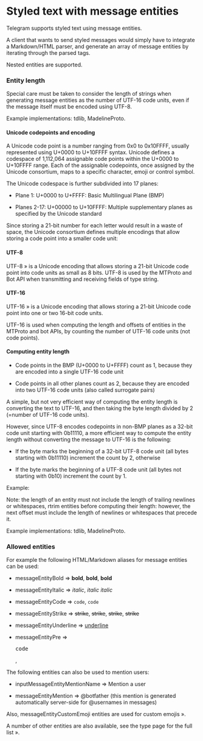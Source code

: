 # Styled text with message entities

Telegram supports styled text using message entities.

A client that wants to send styled messages would simply have to integrate a Markdown/HTML parser, and generate an array of message entities by iterating through the parsed tags.

Nested entities are supported.

### Entity length

Special care must be taken to consider the length of strings when generating message entities as the number of UTF-16 code units, even if the message itself must be encoded using UTF-8.

Example implementations: tdlib, MadelineProto.

#### Unicode codepoints and encoding

A Unicode code point is a number ranging from 0x0 to 0x10FFFF, usually represented using U+0000 to U+10FFFF syntax.
Unicode defines a codespace of 1,112,064 assignable code points within the U+0000 to U+10FFFF range.
Each of the assignable codepoints, once assigned by the Unicode consortium, maps to a specific character, emoji or control symbol.

The Unicode codespace is further subdivided into 17 planes:

- Plane 1: U+0000 to U+FFFF: Basic Multilingual Plane (BMP)

- Planes 2-17: U+00000 to U+10FFFF: Multiple supplementary planes as specified by the Unicode standard

Since storing a 21-bit number for each letter would result in a waste of space, the Unicode consortium defines multiple encodings that allow storing a code point into a smaller code unit:

#### UTF-8

UTF-8 » is a Unicode encoding that allows storing a 21-bit Unicode code point into code units as small as 8 bits.
UTF-8 is used by the MTProto and Bot API when transmitting and receiving fields of type string.

#### UTF-16

UTF-16 » is a Unicode encoding that allows storing a 21-bit Unicode code point into one or two 16-bit code units.

UTF-16 is used when computing the length and offsets of entities in the MTProto and bot APIs, by counting the number of UTF-16 code units (not code points).

#### Computing entity length

- Code points in the BMP (U+0000 to U+FFFF) count as 1, because they are encoded into a single UTF-16 code unit

- Code points in all other planes count as 2, because they are encoded into two UTF-16 code units (also called surrogate pairs)

A simple, but not very efficient way of computing the entity length is converting the text to UTF-16, and then taking the byte length divided by 2 (=number of UTF-16 code units).

However, since UTF-8 encodes codepoints in non-BMP planes as a 32-bit code unit starting with 0b11110, a more efficient way to compute the entity length without converting the message to UTF-16 is the following:

- If the byte marks the beginning of a 32-bit UTF-8 code unit (all bytes starting with 0b11110) increment the count by 2, otherwise

- If the byte marks the beginning of a UTF-8 code unit (all bytes not starting with 0b10) increment the count by 1.

Example:

Note: the length of an entity must not include the length of trailing newlines or whitespaces, rtrim entities before computing their length: however, the next offset must include the length of newlines or whitespaces that precede it.

Example implementations: tdlib, MadelineProto.

### Allowed entities

For example the following HTML/Markdown aliases for message entities can be used:

- messageEntityBold => <b>bold</b>, <strong>bold</strong>, **bold**

- messageEntityItalic => <i>italic</i>, <em>italic</em> *italic*

- messageEntityCode => <code>code</code>, `code`

- messageEntityStrike => <s>strike</s>, <strike>strike</strike>, <del>strike</del>, ~~strike~~

- messageEntityUnderline => <u>underline</u>

- messageEntityPre => <pre language="c++">code</pre>,

The following entities can also be used to mention users:

- inputMessageEntityMentionName => Mention a user

- messageEntityMention => @botfather (this mention is generated automatically server-side for @usernames in messages)

Also, messageEntityCustomEmoji entities are used for custom emojis ».

A number of other entities are also available, see the type page for the full list ».

